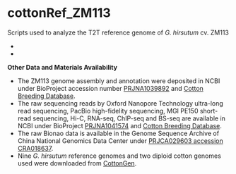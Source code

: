 # cottonRef_ZM113
Scripts used to analyze the T2T reference genome of *G. hirsutum* cv. ZM113

* []()
* []()

**Other Data and Materials Availability**
* The ZM113 genome assembly and annotation were deposited in NCBI under BioProject accession number [PRJNA1039892](https://www.ncbi.nlm.nih.gov/bioproject/?term=PRJNA1039892) and [Cotton Breeding Database](http://222.88.152.130:3000/).
* The raw sequencing reads by Oxford Nanopore Technology ultra-long read sequencing, PacBio high-fidelity sequencing, MGI PE150 short-read sequencing, Hi-C, RNA-seq, ChIP-seq and BS-seq are available in NCBI under BioProject [PRJNA1041574](https://www.ncbi.nlm.nih.gov/bioproject/PRJNA1041574) and [Cotton Breeding Database](http://222.88.152.130:3000/).
* The raw Bionao data is available in the Genome Sequence Archive of China National Genomics Data Center under [PRJCA029603 accession CRA018637](https://ngdc.cncb.ac.cn/gsa/search?searchTerm=CRA018637).
* Nine *G. hirsutum* reference genomes and two diploid cotton genomes used were downloaded from [CottonGen](https://cottongen.org/).
